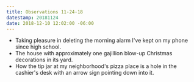 ```yaml
---
title: Observations 11-24-18
datestamp: 20181124
date: 2018-12-10 12:02:00 -06:00
---
```


- Taking pleasure in deleting the morning alarm I've kept on my phone since high school.
- The house with approximately one gajillion blow-up Christmas decorations in its yard.
- How the tip jar at my neighborhood's pizza place is a hole in the cashier's desk with an arrow sign pointing down into it.

